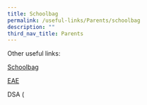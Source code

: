 ```yaml
---
title: Schoolbag
permalink: /useful-links/Parents/schoolbag
description: ""
third_nav_title: Parents
---
```

Other useful links:

[Schoolbag](https://www.schoolbag.edu.sg/)

[EAE](https://eae.polytechnic.edu.sg/eaeStudIns/menu.jsp)

DSA (